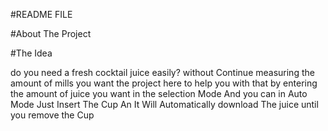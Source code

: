 
#README FILE

#About The Project

#The Idea
<p>
do you need a fresh cocktail juice easily? without Continue measuring the amount of mills you want the project here to help you with that
by entering the amount of juice you want in the selection Mode And you can in Auto Mode Just Insert The Cup An It Will Automatically download The juice
until you remove the Cup
<p>